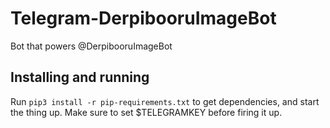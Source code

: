 # Telegram-DerpibooruImageBot
Bot that powers @DerpibooruImageBot

## Installing and running
Run `pip3 install -r pip-requirements.txt` to get dependencies, and start the thing up.
Make sure to set $TELEGRAMKEY before firing it up.
